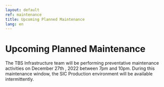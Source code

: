 ```yaml
---
layout: default
ref: maintenance
title: Upcoming Planned Maintenance
lang: en
---
```

# Upcoming Planned Maintenance

The TBS Infrastructure team will be performing preventative maintenance activities on December 27th , 2022 between 7pm and 10pm. During this maintenance window, the SIC Production environment will be available intermittently.
